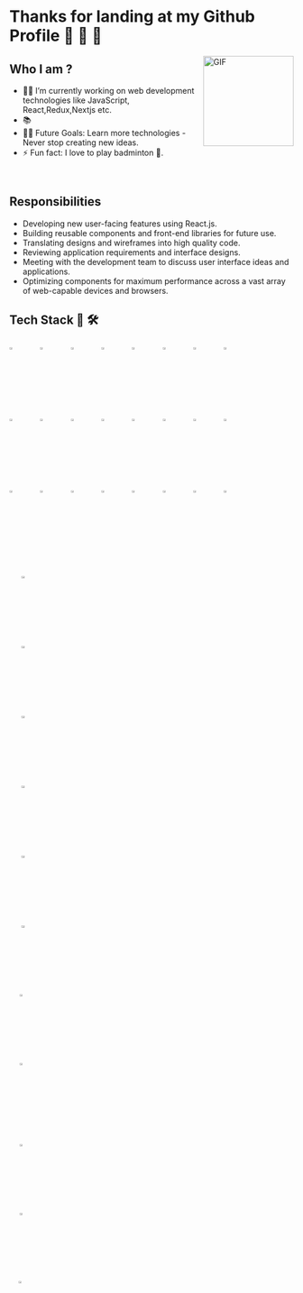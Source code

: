 # Thanks for landing at my Github Profile 🚀 🚀 🚀
<img align="right" alt="GIF" height="160px" src="https://media.giphy.com/media/eNAsjO55tPbgaor7ma/giphy.gif" />

## Who I am ?
- 👨‍💻 I’m currently working on web development technologies like JavaScript, React,Redux,Nextjs etc.
- 📚 
- 💪🏼 Future Goals: Learn more technologies - Never stop creating new ideas.
- ⚡ Fun fact: I love to play badminton 🏸.
<br />

## Responsibilities
- Developing new user-facing features using React.js.
- Building reusable components and front-end libraries for future use.
- Translating designs and wireframes into high quality code.
- Reviewing application requirements and interface designs.
- Meeting with the development team to discuss user interface ideas and applications.
- Optimizing components for maximum performance across a vast array of web-capable devices and browsers.

## Tech Stack 🧰 🛠 
<p>
   <code><img width="10%" height="3%"  src="https://imguploader.net/if/sQVO4XWTU7Yu.svg"></code>
   <code><img width="10%" height="3%" src="https://imguploader.net/if/QQcGwbHIPrin.svg"></code>
   <code><img width="10%" height="3%" src="https://imguploader.net/if/ZUPy79DfP3bh.svg"></code>
   <code><img width="10%" height="3%" src="https://imguploader.net/if/VOnPfcq9Uvmn.svg"></code>
   <code><img width="10%" height="3%"  src="https://imguploader.net/if/NdEtBrWFMfIW.svg"></code>
   <code><img width="10%" height="3%"  src="https://imguploader.net/if/yJWZRgVUbtnp.svg"></code>
   <code><img width="10%" height="3%"  src="https://imguploader.net/if/89K9jCr7nTCD.svg"></code>
   <code><img width="10%" height="3%"  src="https://imguploader.net/if/HUT9hpjVufpM.svg"></code>
   <br />
   <code><img width="10%" height="3%" src="https://imguploader.net/if/VGlWjsEuDzjz.svg"></code>
   <code><img width="10%" height="3%"  src="https://imguploader.net/if/1FbXZ5FhEUr9.svg"></code>
   <code><img width="10%" height="3%"  src="https://imguploader.net/if/o32nXVGGqv3J.svg"></code>
   <code><img width="10%" height="3%"  src="https://imguploader.net/if/0FwrBlyxlRrY.svg"></code>
   <code><img width="10%" height="3%"  src="https://upload.vectorlogo.zone/logos/nextjs/images/2d3864ef-00e0-4026-ab1d-30e4a98e2899.svg"></code>
   <code><img width="10%" height="3%"  src="https://imguploader.net/if/uG2z2NYpbkLK.svg"></code>
   <code><img width="10%" height="3%"  src="https://imguploader.net/if/HBqxjLBwJe0R.svg"></code>
   <code><img width="10%" height="3%"  src="https://raw.githubusercontent.com/styled-components/brand/bde053200192814dcd55923b6e41884d18e51665/styled-components.svg"></code>
  <br />
   <code><img width="10%" height="3%" src="https://imguploader.net/if/5laSGnWFyEGg.svg"></code>
   <code><img width="10%" height="3%" src="https://imguploader.net/if/BVGRO42f8dLX.svg"></code>
   <code><img width="10%" height="3%" src="https://imguploader.net/if/28jRMgow8x4g.svg"></code>
   <code><img width="10%" height="3%" src="https://imguploader.net/if/VJuQJGCkSn9R.svg"></code>
   <code><img width="10%" height="3%" src="https://imguploader.net/if/m4mYmgJu8obw.svg"></code>
   <code><img width="10%" height="3%" src="https://imguploader.net/if/On0BKaWa0kEN.svg"></code> 
   <code><img width="10%" height="3%" src="https://imguploader.net/if/UP47kFbSoHBw.svg"></code> 
   <code><img width="10%" height="3%" src="https://imguploader.net/if/M3zBZTxnWtwC.svg"</code>
   <br />
   <code><img width="10%" height="3%" src="https://imguploader.net/if/gxuBCIi8OZl1.svg"></code>
   <code><img width="10%" height="3%" src="https://imguploader.net/if/gUkZXWAHUlo3.svg"></code>
   <code><img width="10%" height="3%" src="https://imguploader.net/if/7vgzFLEOHscl.svg"></code>
   <code><img width="10%" height="3%" src="https://imguploader.net/if/MuVjmGoILJM4.svg"></code>
   <code><img width="10%" height="3%" src="https://imguploader.net/if/NpwdltZrKxU7.svg"></code>
   <code><img width="10%" height="3%" src="https://imguploader.net/if/ibmfdxj1ThJ6.svg"</code>
   <code><img width="10%" height="3%" src="https://imguploader.net/if/cD826FojQQy1.svg"></code>
   <code><img width="10%" height="3%" src="https://imguploader.net/if/MtZ1UGYRP3p8.svg"></code>
   <br/>   
   <code><img width="10%" height="3%" src="https://imguploader.net/if/jhYssZzjiE5S.svg"></code>
   <code><img width="10%" height="3%" src="https://imguploader.net/if/ionLlyZGtbUI.svg"</code>
   <code><img width="10%" height="3%" src="https://imguploader.net/if/9qovhHOkf8mc.svg"</code>
</p>
